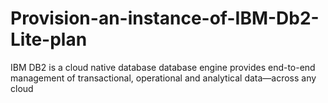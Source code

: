 # Provision-an-instance-of-IBM-Db2-Lite-plan
IBM DB2 is a cloud native database database engine provides end-to-end management of transactional, operational and analytical data—across any cloud

